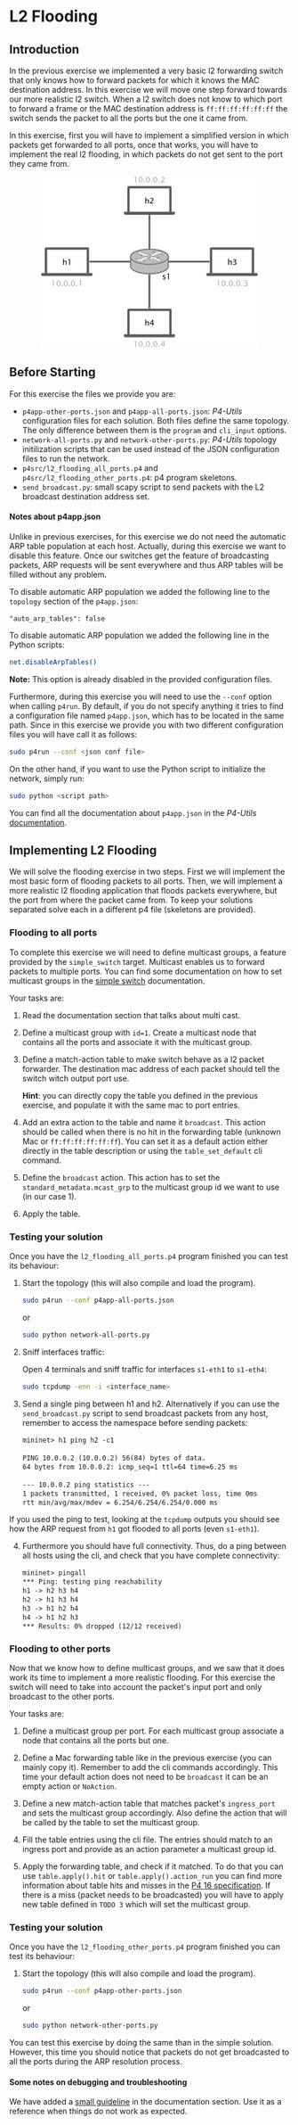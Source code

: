 # L2 Flooding

## Introduction

In the previous exercise we implemented a very basic l2 forwarding switch that only
knows how to forward packets for which it knows the MAC destination address. In this exercise
we will move one step forward towards our more realistic l2 switch. When a l2 switch does not know to
which port to forward a frame or the MAC destination address is `ff:ff:ff:ff:ff:ff` the switch sends the
packet to all the ports but the one it came from.

In this exercise, first you will have to implement a simplified version in
which packets get forwarded to all ports, once that works, you will have to implement the real l2 flooding, in which packets do not get
sent to the port they came from.

<p align="center">
<img src="images/l2_topology.png" title="L2 Star Topology">
<p/>

## Before Starting

For this exercise the files we provide you are:

- `p4app-other-ports.json` and `p4app-all-ports.json`: *P4-Utils* configuration files for each solution. Both files define the same topology. The only difference between them is the `program` and `cli_input` options.
- `network-all-ports.py` and `network-other-ports.py`: *P4-Utils* topology initilization scripts that can be used instead of the JSON configuration files to run the network.
- `p4src/l2_flooding_all_ports.p4` and `p4src/l2_flooding_other_ports.p4`: p4 program skeletons.
- `send_broadcast.py`: small scapy script to send packets with the L2 broadcast destination address set.

#### Notes about p4app.json

Unlike in previous exercises, for this exercise we do not need the automatic ARP table population at each host.
Actually, during this exercise we want to disable this feature. Once our switches get the feature of broadcasting
packets, ARP requests will be sent everywhere and thus ARP tables will be filled without any problem.

To disable automatic ARP population we added the following line to the `topology` section of the `p4app.json`:
```
"auto_arp_tables": false
```

To disable automatic ARP population we added the following line in the Python scripts:
```bash
net.disableArpTables()
```

**Note:** This option is already disabled in the provided configuration files.

Furthermore, during this exercise you will need to use the `--conf` option when calling `p4run`. By default, if you do not specify anything it tries to find a configuration file named `p4app.json`, which has to be located in the same path. Since in this exercise we provide you with two different configuration files you will have call it as follows:
```bash
sudo p4run --conf <json conf file>
```

On the other hand, if you want to use the Python script to initialize the network, simply run:
```bash
sudo python <script path>
```

You can find all the documentation about `p4app.json` in the *P4-Utils* [documentation](https://github.com/nsg-ethz/p4-utils#topology-description).

## Implementing L2 Flooding

We will solve the flooding exercise in two steps. First we will implement the most basic form of flooding packets to all ports.
Then, we will implement a more realistic l2 flooding application that floods packets everywhere, but the
port from where the packet came from. To keep your solutions separated solve each in a different p4 file (skeletons are provided).

### Flooding to all ports

To complete this exercise we will need to define multicast groups, a feature provided
by the `simple_switch` target. Multicast enables us to forward packets to multiple ports. You can find
some documentation on how to set multicast groups in the [simple switch](../../documentation/simple-switch.md#creating-multicast-groups) documentation.

Your tasks are:

1. Read the documentation section that talks about multi cast.

2. Define a multicast group with `id=1`.
Create a multicast node that contains all the ports and associate it with the multicast group.

3. Define a match-action table to make switch behave as a l2 packet forwarder. The destination
mac address of each packet should tell the switch witch output port use.

   **Hint**: you can directly copy the table you defined in the previous exercise, and populate it
   with the same mac to port entries.

4. Add an extra action to the table and name it `broadcast`. This action should be called when there is
no hit in the forwarding table (unknown Mac or `ff:ff:ff:ff:ff:ff`). You can set it as a default action either
directly in the table description or using the `table_set_default` cli command.

5. Define the `broadcast` action. This action has to set the `standard_metadata.mcast_grp` to the multicast group id
we want to use (in our case 1).

6. Apply the table.

### Testing your solution

Once you have the `l2_flooding_all_ports.p4` program finished you can test its behaviour:

1. Start the topology (this will also compile and load the program).
   ```bash
   sudo p4run --conf p4app-all-ports.json
   ```
   or
   ```bash
   sudo python network-all-ports.py
   ```

2. Sniff interfaces traffic:

    Open 4 terminals and sniff traffic for interfaces `s1-eth1` to `s1-eth4`:

    ```bash
    sudo tcpdump -enn -i <interface_name>
    ```

3. Send a single ping between h1 and h2. Alternatively if you can use the `send_broadcast.py` script to send broadcast
packets from any host, remember to access the namespace before sending packets:

   ```
   mininet> h1 ping h2 -c1

   PING 10.0.0.2 (10.0.0.2) 56(84) bytes of data.
   64 bytes from 10.0.0.2: icmp_seq=1 ttl=64 time=6.25 ms

   --- 10.0.0.2 ping statistics ---
   1 packets transmitted, 1 received, 0% packet loss, time 0ms
   rtt min/avg/max/mdev = 6.254/6.254/6.254/0.000 ms
   ```

If you used the ping to test, looking at the `tcpdump` outputs you should see how the ARP request from `h1` got flooded to all ports (even `s1-eth1`).

4. Furthermore you should have full connectivity. Thus, do a ping between all hosts using the cli, and check that you have complete connectivity:

   ```
   mininet> pingall
   *** Ping: testing ping reachability
   h1 -> h2 h3 h4
   h2 -> h1 h3 h4
   h3 -> h1 h2 h4
   h4 -> h1 h2 h3
   *** Results: 0% dropped (12/12 received)
   ```

### Flooding to other ports

Now that we know how to define multicast groups, and we saw that it does work its time to implement a more realistic flooding.
For this exercise the switch will need to take into account the packet's input port and only broadcast to the other ports.

Your tasks are:

1. Define a multicast group per port. For each multicast group associate a node that contains all the ports but one.

2. Define a Mac forwarding table like in the previous exercise (you can mainly copy it). Remember to add the cli commands accordingly. This time
your default action does not need to be `broadcast` it can be an empty action or `NoAction`.

3. Define a new match-action table that matches packet's `ingress_port` and sets the multicast group accordingly. Also define
the action that will be called by the table to set the multicast group.

4. Fill the table entries using the cli file. The entries should match to an ingress port and provide as an action parameter a
multicast group id.

5. Apply the forwarding table, and check if it matched. To do that you can use `table.apply().hit` or `table.apply().action_run` you can
find more information about table hits and misses in the [P4 16 specification](https://p4.org/p4-spec/docs/P4-16-v1.0.0-spec.html#sec-invoke-mau). If there is a
miss (packet needs to be broadcasted) you will have to apply new table defined in `TODO 3` which will set the multicast group.

### Testing your solution

Once you have the `l2_flooding_other_ports.p4` program finished you can test its behaviour:

1. Start the topology (this will also compile and load the program).
   ```bash
   sudo p4run --conf p4app-other-ports.json
   ```
   or
   ```bash
   sudo python network-other-ports.py
   ```

You can test this exercise by doing the same than in the simple solution. However, this time you should
notice that packets do not get broadcasted to all the ports during the ARP resolution process.

#### Some notes on debugging and troubleshooting

We have added a [small guideline](../../documentation/debugging-and-troubleshooting.md) in the documentation section. Use it as a reference when things do not work as
expected.